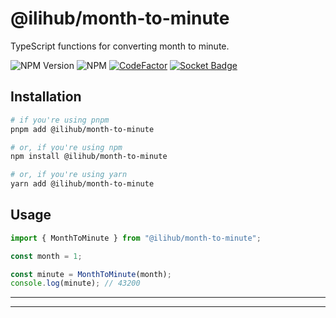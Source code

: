# @ilihub/month-to-minute

TypeScript functions for converting month to minute.

![NPM Version](https://img.shields.io/npm/v/%40ilihub%2Fmonth-to-minute?color=33cd56&logo=npm)
![NPM](https://img.shields.io/npm/l/%40ilihub%2Fmonth-to-minute)
[![CodeFactor](https://www.codefactor.io/repository/github/ilihub/npm/badge)](https://www.codefactor.io/repository/github/ilihub/npm)
[![Socket Badge](https://socket.dev/api/badge/npm/package/@ilihub/month-to-minute)](https://socket.dev/npm/package/@ilihub/month-to-minute)

## Installation

```bash
# if you're using pnpm
pnpm add @ilihub/month-to-minute

# or, if you're using npm
npm install @ilihub/month-to-minute

# or, if you're using yarn
yarn add @ilihub/month-to-minute
```

## Usage

```javascript
import { MonthToMinute } from "@ilihub/month-to-minute";

const month = 1;

const minute = MonthToMinute(month);
console.log(minute); // 43200
```

---

<!-- sponsors_and_backers_section_start -->

<!-- sponsors_and_backers_section_end -->

---
